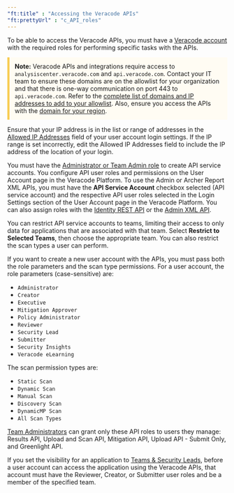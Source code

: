 ```yaml
---
"ft:title" : "Accessing the Veracode APIs"
"ft:prettyUrl" : "c_API_roles"
---
```

To be able to access the Veracode APIs, you must have a [Veracode account](https://docs.veracode.com/r/c_about_veracode_accounts) with the required roles for performing specific tasks with the APIs.

<p style="background-color:#FFFCF3; padding: 12px; border-left: 5px solid #F7CD55;">
<b>Note:</b> Veracode APIs and integrations require access to <code>analysiscenter.veracode.com</code> and <code>api.veracode.com</code>. Contact your IT team to ensure these domains are on the allowlist for your organization and that there is one-way communication on port 443 to <code>api.veracode.com</code>. Refer to the <a href="https://docs.veracode.com/r/IP_addresses">complete list of domains and IP addresses to add to your allowlist</a>. Also, ensure you access the APIs with the <a href="https://docs.veracode.com/r/Region_Domains_for_Veracode_APIs">domain for your region</a>.</p>

Ensure that your IP address is in the list or range of addresses in the [Allowed IP Addresses](https://docs.veracode.com/r/admin_ip) field of your user account login settings. If the IP range is set incorrectly, edit the Allowed IP Addresses field to include the IP address of the location of your login.

You must have the [Administrator or Team Admin role](https://docs.veracode.com/r/c_role_permissions) to create API service accounts. You configure API user roles and permissions on the User Account page in the Veracode Platform. To use the Admin or Archer Report XML APIs, you must have the **API Service Account** checkbox selected (API service account) and the respective API user roles selected in the Login Settings section of the User Account page in the Veracode Platform. You can also assign roles with the [Identity REST API](https://docs.veracode.com/r/c_identity_create_api) or the [Admin XML API](https://docs.veracode.com/r/r_createuser).

You can restrict API service accounts to teams, limiting their access to only data for applications that are associated with that team. Select **Restrict to Selected Teams**, then choose the appropriate team. You can also restrict the scan types a user can perform.

If you want to create a new user account with the APIs, you must pass both the role parameters and the scan type permissions. For a user account, the role parameters (case-sensitive) are:

- `Administrator`
- `Creator`
- `Executive`
- `Mitigation Approver`
- `Policy Administrator`
- `Reviewer`
- `Security Lead`
- `Submitter`
- `Security Insights`
- `Veracode eLearning`

The scan permission types are: 

- `Static Scan`
- `Dynamic Scan`
- `Manual Scan`
- `Discovery Scan`
- `DynamicMP Scan`
- `All Scan Types`

[Team Administrators](https://docs.veracode.com/r/c_role_permissions) can grant only these API roles to users they manage: Results API, Upload and Scan API, Mitigation API, Upload API - Submit Only, and Greenlight API.

If you set the visibility for an application to [Teams & Security Leads](https://docs.veracode.com/r/Assign_an_Application_to_Teams), before a user account can access the application using the Veracode APIs, that account must have the Reviewer, Creator, or Submitter user roles and be a member of the specified team.